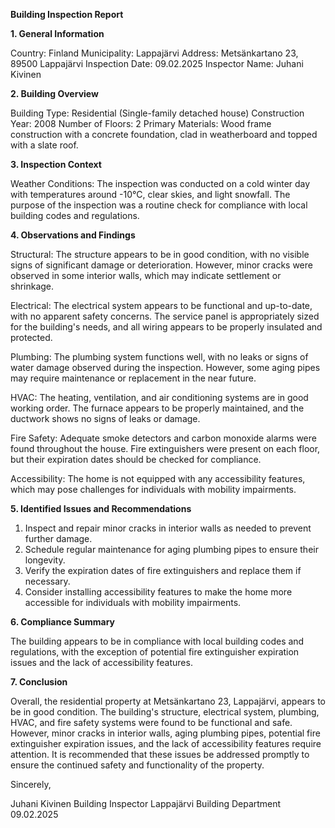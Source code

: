  **Building Inspection Report**

**1. General Information**

Country: Finland
Municipality: Lappajärvi
Address: Metsänkartano 23, 89500 Lappajärvi
Inspection Date: 09.02.2025
Inspector Name: Juhani Kivinen

**2. Building Overview**

Building Type: Residential (Single-family detached house)
Construction Year: 2008
Number of Floors: 2
Primary Materials: Wood frame construction with a concrete foundation, clad in weatherboard and topped with a slate roof.

**3. Inspection Context**

Weather Conditions: The inspection was conducted on a cold winter day with temperatures around -10°C, clear skies, and light snowfall. The purpose of the inspection was a routine check for compliance with local building codes and regulations.

**4. Observations and Findings**

Structural: The structure appears to be in good condition, with no visible signs of significant damage or deterioration. However, minor cracks were observed in some interior walls, which may indicate settlement or shrinkage.

Electrical: The electrical system appears to be functional and up-to-date, with no apparent safety concerns. The service panel is appropriately sized for the building's needs, and all wiring appears to be properly insulated and protected.

Plumbing: The plumbing system functions well, with no leaks or signs of water damage observed during the inspection. However, some aging pipes may require maintenance or replacement in the near future.

HVAC: The heating, ventilation, and air conditioning systems are in good working order. The furnace appears to be properly maintained, and the ductwork shows no signs of leaks or damage.

Fire Safety: Adequate smoke detectors and carbon monoxide alarms were found throughout the house. Fire extinguishers were present on each floor, but their expiration dates should be checked for compliance.

Accessibility: The home is not equipped with any accessibility features, which may pose challenges for individuals with mobility impairments.

**5. Identified Issues and Recommendations**

1. Inspect and repair minor cracks in interior walls as needed to prevent further damage.
2. Schedule regular maintenance for aging plumbing pipes to ensure their longevity.
3. Verify the expiration dates of fire extinguishers and replace them if necessary.
4. Consider installing accessibility features to make the home more accessible for individuals with mobility impairments.

**6. Compliance Summary**

The building appears to be in compliance with local building codes and regulations, with the exception of potential fire extinguisher expiration issues and the lack of accessibility features.

**7. Conclusion**

Overall, the residential property at Metsänkartano 23, Lappajärvi, appears to be in good condition. The building's structure, electrical system, plumbing, HVAC, and fire safety systems were found to be functional and safe. However, minor cracks in interior walls, aging plumbing pipes, potential fire extinguisher expiration issues, and the lack of accessibility features require attention. It is recommended that these issues be addressed promptly to ensure the continued safety and functionality of the property.

Sincerely,

Juhani Kivinen
Building Inspector
Lappajärvi Building Department
09.02.2025
